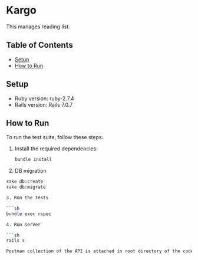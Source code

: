 # Kargo

This manages reading list.

## Table of Contents

- [Setup](#setup)
- [How to Run](#how-to-run)

## Setup

- Ruby version: ruby-2.7.4
- Rails version: Rails 7.0.7

## How to Run

To run the test suite, follow these steps:

1. Install the required dependencies:

   ```sh
   bundle install

2. DB migration

  ```sh
  rake db:create
  rake db:migrate

3. Run the tests

  ```sh
  bundle exec rspec

4. Run server

  ```sh
  rails s

Postman collection of the API is attached in root directory of the code. That can be used to interact with the API